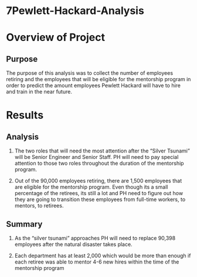 # 7Pewlett-Hackard-Analysis
# Overview of Project

## Purpose
The purpose of this analysis was to collect the number of employees retiring and the employees that will be eligible for the mentorship program in order to predict the amount employees Pewlett Hackard will have to hire and train in the near future.


# Results

## Analysis
1. The two roles that will need the most attention after the “Silver Tsunami” will be Senior Engineer and Senior Staff. PH will need to pay special attention to those two roles throughout the duration of the mentorship program.

2. Out of the 90,000 employees retiring, there are 1,500 employees that are eligible for the mentorship program. Even though its a small percentage of the retirees, its still a lot and PH need to figure out how they are going to transition these employees from full-time workers, to mentors, to retirees.


## Summary
1. As the “silver tsunami” approaches PH will need to replace 90,398 employees after the natural disaster takes place.

2. Each department has at least 2,000 which would be more than enough if each retiree was able to mentor 4-6 new hires within the time of the mentorship program
